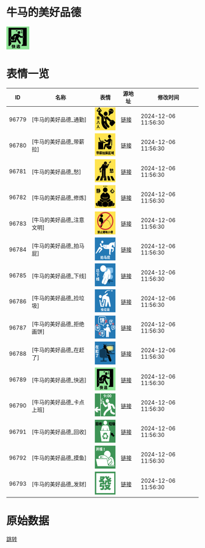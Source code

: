 # 牛马的美好品德

<img src="./cover.png" height="60" alt="cover" />

# 表情一览

|ID|名称|表情|源地址|修改时间|
|----|----|----|----|----|
|96779|[牛马的美好品德_通勤]|<img src="./pic/096779_%5B牛马的美好品德_通勤%5D.png" height="60" alt="通勤"/>|[链接](https://i0.hdslb.com/bfs/garb/fd51a0515cc430bd71dd6f643e24e136cad544d8.png)|2024-12-06 11:56:30|
|96780|[牛马的美好品德_带薪拉]|<img src="./pic/096780_%5B牛马的美好品德_带薪拉%5D.png" height="60" alt="带薪拉"/>|[链接](https://i0.hdslb.com/bfs/garb/94f49ea5346736dd1cde4c41b2c4228a679bde17.png)|2024-12-06 11:56:30|
|96781|[牛马的美好品德_愁]|<img src="./pic/096781_%5B牛马的美好品德_愁%5D.png" height="60" alt="愁"/>|[链接](https://i0.hdslb.com/bfs/garb/a1a0a8b75976d73fe04d35bf9f9b3778309b6709.png)|2024-12-06 11:56:30|
|96782|[牛马的美好品德_修炼]|<img src="./pic/096782_%5B牛马的美好品德_修炼%5D.png" height="60" alt="修炼"/>|[链接](https://i0.hdslb.com/bfs/garb/82ef5eba55cb48df581c70e4ac30280c9dd94e20.png)|2024-12-06 11:56:30|
|96783|[牛马的美好品德_注意文明]|<img src="./pic/096783_%5B牛马的美好品德_注意文明%5D.png" height="60" alt="注意文明"/>|[链接](https://i0.hdslb.com/bfs/garb/2d4df6c0a4b138865c7b172136640be7bb1a47e6.png)|2024-12-06 11:56:30|
|96784|[牛马的美好品德_拍马屁]|<img src="./pic/096784_%5B牛马的美好品德_拍马屁%5D.png" height="60" alt="拍马屁"/>|[链接](https://i0.hdslb.com/bfs/garb/1925bb1512301997cafd60afa71ca533633da3da.png)|2024-12-06 11:56:30|
|96785|[牛马的美好品德_下线]|<img src="./pic/096785_%5B牛马的美好品德_下线%5D.png" height="60" alt="下线"/>|[链接](https://i0.hdslb.com/bfs/garb/3774555def8319599886bad2b354438c7c56b1e6.png)|2024-12-06 11:56:30|
|96786|[牛马的美好品德_捡垃圾]|<img src="./pic/096786_%5B牛马的美好品德_捡垃圾%5D.png" height="60" alt="捡垃圾"/>|[链接](https://i0.hdslb.com/bfs/garb/cd51cae02b9398cd811f1499dad070872c2855dd.png)|2024-12-06 11:56:30|
|96787|[牛马的美好品德_拒绝画饼]|<img src="./pic/096787_%5B牛马的美好品德_拒绝画饼%5D.png" height="60" alt="拒绝画饼"/>|[链接](https://i0.hdslb.com/bfs/garb/6b1ae4b4b1431d954d8fd4e5df8e69a0ad2045e6.png)|2024-12-06 11:56:30|
|96788|[牛马的美好品德_在赶了]|<img src="./pic/096788_%5B牛马的美好品德_在赶了%5D.png" height="60" alt="在赶了"/>|[链接](https://i0.hdslb.com/bfs/garb/ee6de0e2dc254bda3e47824fdb38abc9c749da76.png)|2024-12-06 11:56:30|
|96789|[牛马的美好品德_快逃]|<img src="./pic/096789_%5B牛马的美好品德_快逃%5D.png" height="60" alt="快逃"/>|[链接](https://i0.hdslb.com/bfs/garb/413a876b5424bdf617ee29a63085d8dce2b7eb33.png)|2024-12-06 11:56:30|
|96790|[牛马的美好品德_卡点上班]|<img src="./pic/096790_%5B牛马的美好品德_卡点上班%5D.png" height="60" alt="卡点上班"/>|[链接](https://i0.hdslb.com/bfs/garb/6b396e776aee3f210e2ba93b5d0476a6b24f9827.png)|2024-12-06 11:56:30|
|96791|[牛马的美好品德_回收]|<img src="./pic/096791_%5B牛马的美好品德_回收%5D.png" height="60" alt="回收"/>|[链接](https://i0.hdslb.com/bfs/garb/5160cec1ad7a16de4cfcef6f07bcb1b925d0b26d.png)|2024-12-06 11:56:30|
|96792|[牛马的美好品德_摸鱼]|<img src="./pic/096792_%5B牛马的美好品德_摸鱼%5D.png" height="60" alt="摸鱼"/>|[链接](https://i0.hdslb.com/bfs/garb/1dc907947a693224b8e860333af477ec731fbb51.png)|2024-12-06 11:56:30|
|96793|[牛马的美好品德_发财]|<img src="./pic/096793_%5B牛马的美好品德_发财%5D.png" height="60" alt="发财"/>|[链接](https://i0.hdslb.com/bfs/garb/06d3276c9dbc53f8948ae95804f1101976463e6a.png)|2024-12-06 11:56:30|

# 原始数据

[跳转](./raw.json)

